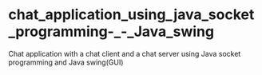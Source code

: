 # chat_application_using_java_socket_programming-_-_Java_swing
Chat application with a chat client and a chat server using Java socket programming and Java swing(GUI)
